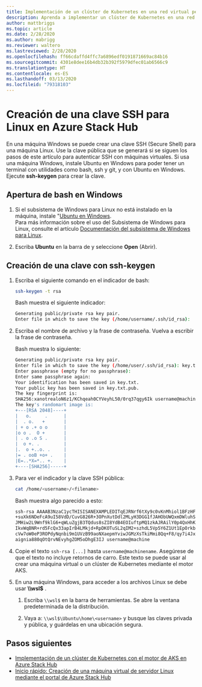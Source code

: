 ```yaml
---
title: Implementación de un clúster de Kubernetes en una red virtual personalizada en Azure Stack Hub
description: Aprenda a implementar un clúster de Kubernetes en una red virtual personalizada en Azure Stack Hub.
author: mattbriggs
ms.topic: article
ms.date: 2/28/2020
ms.author: mabrigg
ms.reviewer: waltero
ms.lastreviewed: 2/28/2020
ms.openlocfilehash: ff66cdaffd4ffc7a6896edf0191871669ac84b16
ms.sourcegitcommit: 4301e8dee16b4db32b392f5979dfec01ab6566c9
ms.translationtype: HT
ms.contentlocale: es-ES
ms.lasthandoff: 03/13/2020
ms.locfileid: "79318103"
---
```

# <a name="create-an-ssh-key-for-linux-on-azure-stack-hub"></a>Creación de una clave SSH para Linux en Azure Stack Hub

En una máquina Windows se puede crear una clave SSH (Secure Shell) para una máquina Linux. Use la clave pública que se generará si se siguen los pasos de este artículo para autenticar SSH con máquinas virtuales. Si usa una máquina Windows, instale Ubuntu en Windows para poder tener un terminal con utilidades como bash, ssh y git, y con Ubuntu en Windows. Ejecute **ssh-keygen** para crear la clave.

## <a name="open-bash-on-windows"></a>Apertura de bash en Windows

1. Si el subsistema de Windows para Linux no está instalado en la máquina, instale "[Ubuntu en Windows](https://www.microsoft.com/en-us/p/ubuntu/9nblggh4msv6?activetab=pivot:overviewtab).  
    Para más información sobre el uso del Subsistema de Windows para Linux, consulte el artículo [Documentación del subsistema de Windows para Linux](https://docs.microsoft.com/windows/wsl/about).

2. Escriba **Ubuntu** en la barra de y seleccione **Open** (Abrir).

## <a name="create-a-key-with-ssh-keygen"></a>Creación de una clave con ssh-keygen

1. Escriba el siguiente comando en el indicador de bash:

    ```bash  
    ssh-keygen -t rsa
    ```

    Bash muestra el siguiente indicador:

    ```bash
    Generating public/private rsa key pair.
    Enter file in which to save the key (/home/username/.ssh/id_rsa):
    ```

2. Escriba el nombre de archivo y la frase de contraseña. Vuelva a escribir la frase de contraseña.

    Bash muestra lo siguiente:

    ```bash
    Generating public/private rsa key pair.
    Enter file in which to save the key (/home/user/.ssh/id_rsa): key.txt
    Enter passphrase (empty for no passphrase):
    Enter same passphrase again:
    Your identification has been saved in key.txt.
    Your public key has been saved in key.txt.pub.
    The key fingerprint is:
    SHA256:xanotrealoN6z1/KChqeah0CYVeyhL50/0rq37qgy6Ik username@machine
    The key's randomart image is:
    +---[RSA 2048]----+
    |   o.     .      |
    |  . o.   +       |
    | + o .+ o o      |
    |o o .  O +       |
    | . o .o S .      |
    |  o +. .         |
    |.  o +..o. .     |
    |= . ooB +o+ .    |
    |E=..*X=*.. +.    |
    +----[SHA256]-----+
    ```

3. Para ver el indicador y la clave SSH pública:

    ```bash
    cat /home/<username>/<filename>
    ```

    Bash muestra algo parecido a esto:

    ```bash
    ssh-rsa AAAAB3NzaC1ycTHISISANEXAMPLEDITqEJRNrf6tXy9c0vKnMhiol1BFzHFV3
    +suXk6NDeFcA9uI58VdD/CuvG826R+3OPnXutDdl2MLyH3DGG1fJAHObUWQxmDWluhSGb
    JMHiw2L9Wnf9klG6+qWLuZgjB3TQdus8sZI8YdB4EOIuftpMQ1zkAJRAilY0p4QxHhKbU
    IkvWqBNR+rd5FcQx33apIrB4LMkjd+RpDKOTuSL2qIM2+szhdL5Vp5Y6Z1Ut1EpOrkbg1
    cVw7oW0eP3ROPdyNqnbi9m1UVzB99aoNXaepmYviwJGMzXsTkiMmi8Qq+F8/qy7i4Jxl0
    aignia880qOtQrvNEvyhgZOM5oDhgE3IJ username@machine
    ```

4. Copie el texto `ssh-rsa [...]` hasta `username@machinename`. Asegúrese de que el texto no incluye retornos de carro. Este texto se puede usar al crear una máquina virtual o un clúster de Kubernetes mediante el motor AKS.

5. En una máquina Windows, para acceder a los archivos Linux se debe usar **\\\\wsl$** .

    1. Escriba `\\wsl$` en la barra de herramientas. Se abre la ventana predeterminada de la distribución.

    2. Vaya a: `\\wsl$\Ubuntu\home\<username>` y busque las claves privada y pública, y guárdelas en una ubicación segura.

## <a name="next-steps"></a>Pasos siguientes

- [Implementación de un clúster de Kubernetes con el motor de AKS en Azure Stack Hub](azure-stack-kubernetes-aks-engine-deploy-cluster.md)
- [Inicio rápido: Creación de una máquina virtual de servidor Linux mediante el portal de Azure Stack Hub](azure-stack-quick-linux-portal.md)